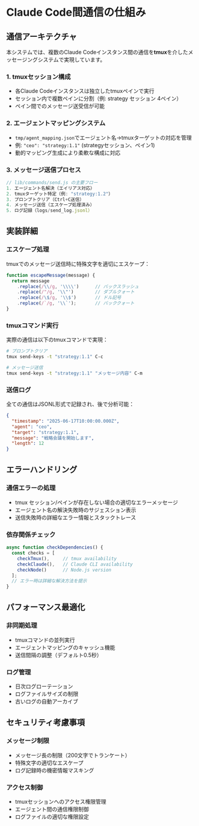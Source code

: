 # Claude Code間通信の仕組み

## 通信アーキテクチャ

本システムでは、複数のClaude Codeインスタンス間の通信を**tmux**を介したメッセージングシステムで実現しています。

### 1. tmuxセッション構成
- 各Claude Codeインスタンスは独立したtmuxペインで実行
- セッション内で複数ペインに分割（例: strategy セッション 4ペイン）
- ペイン間でのメッセージ送受信が可能

### 2. エージェントマッピングシステム
- `tmp/agent_mapping.json`でエージェント名→tmuxターゲットの対応を管理
- 例: `"ceo": "strategy:1.1"` (strategyセッション、ペイン1)
- 動的マッピング生成により柔軟な構成に対応

### 3. メッセージ送信プロセス

```javascript
// lib/commands/send.js の主要フロー
1. エージェント名解決（エイリアス対応）
2. tmuxターゲット特定（例: "strategy:1.2"）
3. プロンプトクリア（Ctrl+C送信）
4. メッセージ送信（エスケープ処理済み）
5. ログ記録（logs/send_log.jsonl）
```

## 実装詳細

### エスケープ処理
tmuxでのメッセージ送信時に特殊文字を適切にエスケープ：

```javascript
function escapeMessage(message) {
  return message
    .replace(/\\/g, '\\\\')      // バックスラッシュ
    .replace(/"/g, '\\"')        // ダブルクォート
    .replace(/\$/g, '\\$')       // ドル記号
    .replace(/`/g, '\\`');       // バッククォート
}
```

### tmuxコマンド実行
実際の通信は以下のtmuxコマンドで実現：

```bash
# プロンプトクリア
tmux send-keys -t "strategy:1.1" C-c

# メッセージ送信
tmux send-keys -t "strategy:1.1" "メッセージ内容" C-m
```

### 送信ログ
全ての通信はJSONL形式で記録され、後で分析可能：

```json
{
  "timestamp": "2025-06-17T10:00:00.000Z",
  "agent": "ceo", 
  "target": "strategy:1.1",
  "message": "戦略会議を開始します",
  "length": 12
}
```

## エラーハンドリング

### 通信エラーの処理
- tmux セッション/ペインが存在しない場合の適切なエラーメッセージ
- エージェント名の解決失敗時のサジェスション表示
- 送信失敗時の詳細なエラー情報とスタックトレース

### 依存関係チェック
```javascript
async function checkDependencies() {
  const checks = [
    checkTmux(),     // tmux availability
    checkClaude(),   // Claude CLI availability  
    checkNode()      // Node.js version
  ];
  // エラー時は詳細な解決方法を提示
}
```

## パフォーマンス最適化

### 非同期処理
- tmuxコマンドの並列実行
- エージェントマッピングのキャッシュ機能
- 送信間隔の調整（デフォルト0.5秒）

### ログ管理
- 日次ログローテーション
- ログファイルサイズの制限
- 古いログの自動アーカイブ

## セキュリティ考慮事項

### メッセージ制限
- メッセージ長の制限（200文字でトランケート）
- 特殊文字の適切なエスケープ
- ログ記録時の機密情報マスキング

### アクセス制御
- tmuxセッションへのアクセス権限管理
- エージェント間の通信権限制御
- ログファイルの適切な権限設定